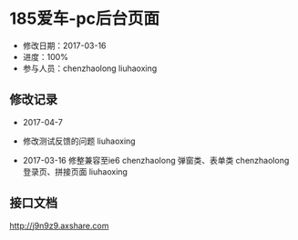 # 185爱车-pc后台页面
- 修改日期：2017-03-16  
- 进度：100%  
- 参与人员：chenzhaolong liuhaoxing

## 修改记录
- 2017-04-7
* 修改测试反馈的问题 liuhaoxing
- 2017-03-16
修整兼容至ie6 chenzhaolong
弹窗类、表单类 chenzhaolong
登录页、拼接页面 liuhaoxing

  

  
## 接口文档
http://j9n9z9.axshare.com







